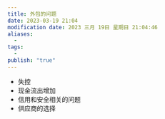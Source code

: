 ```yaml
---
title: 外包的问题
date: 2023-03-19 21:04
modification date: 2023 三月 19日 星期日 21:04:46
aliases:
  - 
tags:
  - 
publish: "true"
---
```


- 失控
- 现金流出增加
- 信用和安全相关的问题
- 供应商的选择